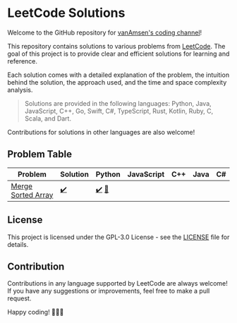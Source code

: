 # LeetCode Solutions

Welcome to the GitHub repository for [vanAmsen's coding channel](https://www.youtube.com/channel/UCK3RD5HI2m5tstY-qHCDYjg)!

This repository contains solutions to various problems from [LeetCode](https://leetcode.com/). The goal of this project is to provide clear and efficient solutions for learning and reference.

Each solution comes with a detailed explanation of the problem, the intuition behind the solution, the approach used, and the time and space complexity analysis.

> Solutions are provided in the following languages: Python, Java, JavaScript, C++, Go, Swift, C#, TypeScript, Rust, Kotlin, Ruby, C, Scala, and Dart. 

Contributions for solutions in other languages are also welcome!

## Problem Table

| Problem | Solution | Python | JavaScript | C++ | Java | C# | 
| ------- | -------- | ------ | -----------| ----| -----| -- |
| [Merge Sorted Array](https://leetcode.com/problems/merge-sorted-array/description/) | [✔️](solutions/0088-merge-sorted-array.md) | [✔️](solutions/python/0088-merge-sorted-array.py) [🚀](https://youtu.be/TE-PpnvQ3_U) | | | | | 




## License

This project is licensed under the GPL-3.0 License - see the [LICENSE](LICENSE) file for details.

## Contribution

Contributions in any language supported by LeetCode are always welcome! If you have any suggestions or improvements, feel free to make a pull request.

Happy coding! 🎉👩‍💻
